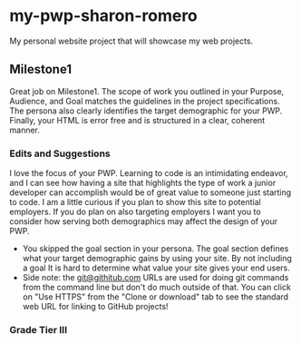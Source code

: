 # my-pwp-sharon-romero
My personal website project that will showcase my web projects.

## Milestone1
Great job on Milestone1. The scope of work you outlined in your Purpose, Audience, and Goal matches the guidelines in the project specifications. The persona also clearly identifies the target demographic for your PWP. Finally, your HTML is error free and is structured in a clear, coherent manner.
  ### Edits and Suggestions
 I love the focus of your PWP. Learning to code is an intimidating endeavor, and I can see how having a site that highlights the type of work a junior developer can accomplish would be of great value to someone just starting to code. I am a little curious if you plan to show this site to potential employers. If you do plan on also targeting employers I want you to consider how serving both demographics may affect the design of your PWP.
 * You skipped the goal section in your persona. The goal section defines what your target demographic gains by using your site. By not including a goal It is hard to determine what value your site gives your end users.
  *  Side note: the git@githitub.com URLs are used for doing git commands from the command line but don't do much outside of that. You can click on "Use HTTPS" from the "Clone or download" tab to see the standard web URL for linking to GitHub projects!
  ### Grade Tier III

